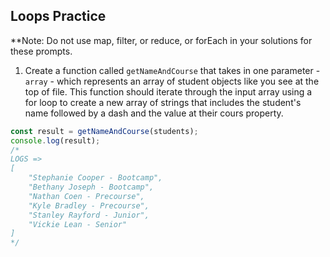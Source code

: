 ## Loops Practice
**Note: Do not use map, filter, or reduce, or forEach in your solutions for these prompts.

1. Create a function called `getNameAndCourse` that takes in one parameter - `array` - which represents an array of student objects like you see at the top of file. This function should iterate through the input array using a for loop to create a new array of strings that includes the student's name followed by a dash and the value at their cours property.
```javascript
const result = getNameAndCourse(students);
console.log(result);
/*
LOGS => 
[
    "Stephanie Cooper - Bootcamp",
    "Bethany Joseph - Bootcamp",
    "Nathan Coen - Precourse",
    "Kyle Bradley - Precourse",
    "Stanley Rayford - Junior",
    "Vickie Lean - Senior"
]
*/
```